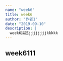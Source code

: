 ```yaml
---
name: "week6"
title: week6
author: "作者1"
date: "2019-09-10"
description: |
  week6描述jjjjjjjjkkkkk
---
```


## week6111
